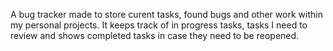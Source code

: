 A bug tracker made to store curent tasks, found bugs and other work within my personal projects. It keeps track of in progress tasks, tasks I need to review and shows completed tasks in case they need to be reopened.
